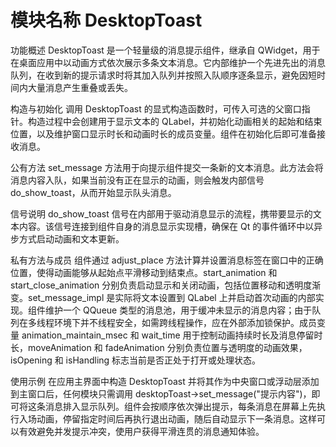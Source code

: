 # 模块名称 DesktopToast

功能概述
 DesktopToast 是一个轻量级的消息提示组件，继承自 QWidget，用于在桌面应用中以动画方式依次展示多条文本消息。它内部维护一个先进先出的消息队列，在收到新的提示请求时将其加入队列并按照入队顺序逐条显示，避免因短时间内大量消息产生重叠或丢失。

构造与初始化
 调用 DesktopToast 的显式构造函数时，可传入可选的父窗口指针。构造过程中会创建用于显示文本的 QLabel，并初始化动画相关的起始和结束位置，以及维护窗口显示时长和动画时长的成员变量。组件在初始化后即可准备接收消息。

公有方法
 set_message 方法用于向提示组件提交一条新的文本消息。此方法会将消息内容入队，如果当前没有正在显示的动画，则会触发内部信号 do_show_toast，从而开始显示队头消息。

信号说明
 do_show_toast 信号在内部用于驱动消息显示的流程，携带要显示的文本内容。该信号连接到组件自身的消息显示实现槽，确保在 Qt 的事件循环中以异步方式启动动画和文本更新。

私有方法与成员
 组件通过 adjust_place 方法计算并设置消息标签在窗口中的正确位置，使得动画能够从起始点平滑移动到结束点。start_animation 和 start_close_animation 分别负责启动显示和关闭动画，包括位置移动和透明度渐变。set_message_impl 是实际将文本设置到 QLabel 上并启动首次动画的内部实现。组件维护一个 QQueue 类型的消息池，用于缓冲未显示的消息内容；由于队列在多线程环境下并不线程安全，如需跨线程操作，应在外部添加锁保护。成员变量 animation_maintain_msec 和 wait_time 用于控制动画持续时长及消息停留时长，moveAnimation 和 fadeAnimation 分别负责位置与透明度的动画效果，isOpening 和 isHandling 标志当前是否正处于打开或处理状态。

使用示例
 在应用主界面中构造 DesktopToast 并将其作为中央窗口或浮动层添加到主窗口后，任何模块只需调用 desktopToast->set_message("提示内容")，即可将这条消息排入显示队列。组件会按顺序依次弹出提示，每条消息在屏幕上先执行入场动画，停留指定时间后再执行退出动画，随后自动显示下一条消息。这样可以有效避免并发提示冲突，使用户获得平滑连贯的消息通知体验。
